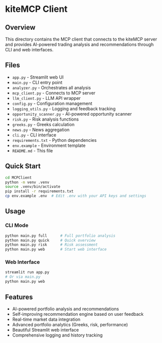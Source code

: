 # kiteMCP Client

## Overview
This directory contains the MCP client that connects to the kiteMCP server and provides AI-powered trading analysis and recommendations through CLI and web interfaces.

## Files
- `app.py` - Streamlit web UI
- `main.py` - CLI entry point
- `analyzer.py` - Orchestrates all analysis
- `mcp_client.py` - Connects to MCP server
- `llm_client.py` - LLM API wrapper
- `config.py` - Configuration management
- `logging_utils.py` - Logging and feedback tracking
- `opportunity_scanner.py` - AI-powered opportunity scanner
- `risk.py` - Risk analysis functions
- `greeks.py` - Greeks calculation
- `news.py` - News aggregation
- `cli.py` - CLI interface
- `requirements.txt` - Python dependencies
- `env.example` - Environment template
- `README.md` - This file

## Quick Start
```bash
cd MCPClient
python -m venv .venv
source .venv/bin/activate
pip install -r requirements.txt
cp env.example .env  # Edit .env with your API keys and settings
```

## Usage

### CLI Mode
```bash
python main.py full      # Full portfolio analysis
python main.py quick     # Quick overview
python main.py risk      # Risk assessment
python main.py web       # Start web interface
```

### Web Interface
```bash
streamlit run app.py
# Or via main.py
python main.py web
```

## Features
- AI-powered portfolio analysis and recommendations
- Self-improving recommendation engine based on user feedback
- Real-time market data integration
- Advanced portfolio analytics (Greeks, risk, performance)
- Beautiful Streamlit web interface
- Comprehensive logging and history tracking 